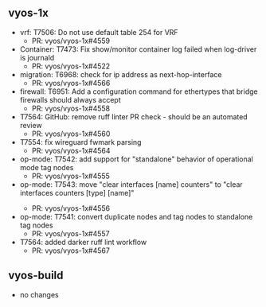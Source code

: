 ## vyos-1x
- vrf: T7506:  Do not use default table 254 for VRF
   - PR: vyos/vyos-1x#4559
- Container: T7473: Fix show/monitor container log failed when log-driver is journald
   - PR: vyos/vyos-1x#4522
- migration: T6968: check for ip address as next-hop-interface
   - PR: vyos/vyos-1x#4566
- firewall: T6951:  Add a configuration command for ethertypes that bridge firewalls should always accept
   - PR: vyos/vyos-1x#4558
- T7564: GitHub: remove ruff linter PR check - should be an automated review
   - PR: vyos/vyos-1x#4560
- T7554: fix wireguard fwmark parsing
   - PR: vyos/vyos-1x#4564
- op-mode: T7542: add support for "standalone" behavior of operational mode tag nodes
   - PR: vyos/vyos-1x#4555
- op-mode: T7543: move "clear interfaces <type> [name] counters" to "clear interfaces counters [type] [name]"
   - PR: vyos/vyos-1x#4556
- op-mode: T7541: convert duplicate nodes and tag nodes to standalone tag nodes
   - PR: vyos/vyos-1x#4557
- T7564: added darker ruff lint workflow
   - PR: vyos/vyos-1x#4567


## vyos-build
- no changes
